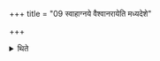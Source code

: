 +++
title = "09 स्वाहाग्नये वैश्वानरायेति मध्यदेशे"

+++

<details><summary>थिते</summary>

9. At the half of the distance (between the Gārhaptya and Āhavanīya) he lowers (the Agnihotra-ladle) with svāhāgnaye vaiśvānarāya.
</details>
